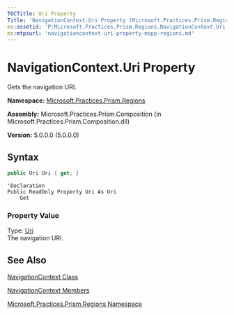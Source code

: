 ```yaml
---
TOCTitle: Uri Property
Title: 'NavigationContext.Uri Property (Microsoft.Practices.Prism.Regions)'
ms:assetid: 'P:Microsoft.Practices.Prism.Regions.NavigationContext.Uri'
ms:mtpsurl: 'navigationcontext-uri-property-mspp-regions.md'
---
```


# NavigationContext.Uri Property

Gets the navigation URI.

**Namespace:** [Microsoft.Practices.Prism.Regions](/patterns-practices/reference/mspp-regions-namespace)

**Assembly:** Microsoft.Practices.Prism.Composition (in Microsoft.Practices.Prism.Composition.dll)

**Version:** 5.0.0.0 (5.0.0.0)

## Syntax
```C#
public Uri Uri { get; }
```

```VB
'Declaration
Public ReadOnly Property Uri As Uri
	Get
```

### Property Value

Type: [Uri](http://msdn.microsoft.com/en-us/library/txt7706a)  
The navigation URI.

## See Also

[NavigationContext Class](/patterns-practices/reference/navigationcontext-class-mspp-regions)

[NavigationContext Members](/patterns-practices/reference/navigationcontext-members-mspp-regions)

[Microsoft.Practices.Prism.Regions Namespace](/patterns-practices/reference/mspp-regions-namespace)
